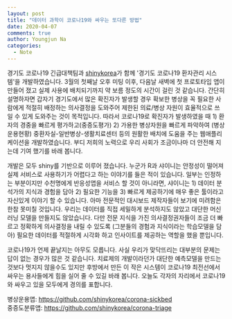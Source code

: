 ```yaml
---
layout: post
title: "데이터 과학이 코로나19와 싸우는 또다른 방법"
date: 2020-04-07
comments: true
author: Youngjun Na
categories:
  - Note
---
```


경기도 코로나19 긴급대책팀과 [shinykorea](https://github.com/shinykorea)가 함께 '경기도 코로나19 환자관리 시스템'을 개발하였습니다. 3월의 첫째날 오후 미팅 이후, 다음날 새벽에 첫 프로토타입 앱이 만들어 졌고 실제 사용에 배치되기까지 약 보름 정도의 시간이 걸린 것 같습니다. 간단히 설명하자면 갑자기 경기도에서 많은 확진자가 발생할 경우 확보한 병상을 꼭 필요한 사람에게 적절히 배정하는 의사결정을 도와주어 제한된 의료/병상 자원이 효율적으로 쓰일 수 있게 도와주는 것이 목적입니다. 따라서 코로나19로 확진자가 발생하였을 때 1) 환자의 경중을 빠르게 평가하고(중증도평가) 2) 가용한 병상자원을 빠르게 파악하여 (병상운용현황) 중환자실-일반병상-생활치료센터 등의 원활한 배치에 도움을 주는 웹애플리케이션을 개발하였습니다. 부디 저희의 노력으로 우리 사회가 조금이나마 더 안전해 지는데 기여 했기를 바래 봅니다.

개발은 모두 shiny를 기반으로 이루어 졌습니다. 누군가 R과 샤이니는 안정성이 떨어져 실제 서비스로 사용하기가 어렵다고 하는 이야기를 들은 적이 있습니다. 일부는 인정하는 부분이지만 수천명에게 반응성앱을 서비스 할 것이 아니라면, 샤이니는 1) 데이터 분석가의 지식과 경험을 담아 2) 필요한 기능을 3) 빠르게 제공하기에 매우 좋은 툴이라고 자신있게 이야기 할 수 있습니다. 아마 전문적인 대시보드 제작자들이 보기에 미려함은 한참 못미칠 것입니다. 우리는 데이터를 직접 세밀하게 분석하지도 않았고 대단한 머신러닝 모델을 만들지도 않았습니다. 다만 전문 지식을 가진 의사결정권자들이 조금 더 빠르고 정확하게 의사결정을 내릴 수 있도록 (그분들의 경험과 지식이라는 학습모델을 담아) 필요한 데이터를 적절하게 시각화 하고 인사이트를 제공하는 역할을 했을 뿐입니다. 

코로나19가 언제 끝날지는 아무도 모릅니다. 사실 우리가 맞닥뜨리는 대부분의 문제는 답이 없는 경우가 많은 것 같습니다. 치료제의 개발이라던가 대단한 예측모델을 만드는 것보다 멋지지 않을수도 있지만 후방에서 만든 이 작은 시스템이 코로나19 최전선에서 싸우는 용사들에게 힘을 실어 줄 수 있길 바래 봅니다. 오늘도 각자의 자리에서 코로나19와 싸우고 있을 모두에게 경의를 표합니다.

병상운용앱: https://github.com/shinykorea/corona-sickbed  
중증도분류앱: https://github.com/shinykorea/corona-triage